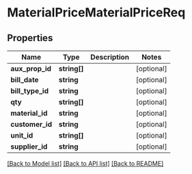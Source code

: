 # MaterialPriceMaterialPriceReq

## Properties
Name | Type | Description | Notes
------------ | ------------- | ------------- | -------------
**aux_prop_id** | **string[]** |  | [optional] 
**bill_date** | **string** |  | [optional] 
**bill_type_id** | **string** |  | [optional] 
**qty** | **string[]** |  | [optional] 
**material_id** | **string** |  | [optional] 
**customer_id** | **string** |  | [optional] 
**unit_id** | **string[]** |  | [optional] 
**supplier_id** | **string** |  | [optional] 

[[Back to Model list]](../README.md#documentation-for-models) [[Back to API list]](../README.md#documentation-for-api-endpoints) [[Back to README]](../README.md)


